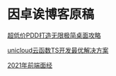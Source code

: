 # 因卓诶博客原稿

[超低价PDD打造无限极简桌面攻略](%E5%9B%A0%E5%8D%93%E8%AF%B6%E5%8D%9A%E5%AE%A2%E5%8E%9F%E7%A8%BF%20de41fa5b927c4160a0ff4f495ac2d3fd/%E8%B6%85%E4%BD%8E%E4%BB%B7PDD%E6%89%93%E9%80%A0%E6%97%A0%E9%99%90%E6%9E%81%E7%AE%80%E6%A1%8C%E9%9D%A2%E6%94%BB%E7%95%A5%20c66d3301960a45f882c04336d78fd587.md)

[unicloud云函数TS开发最优解决方案](%E5%9B%A0%E5%8D%93%E8%AF%B6%E5%8D%9A%E5%AE%A2%E5%8E%9F%E7%A8%BF%20de41fa5b927c4160a0ff4f495ac2d3fd/unicloud%E4%BA%91%E5%87%BD%E6%95%B0TS%E5%BC%80%E5%8F%91%E6%9C%80%E4%BC%98%E8%A7%A3%E5%86%B3%E6%96%B9%E6%A1%88%2030069c45672d4d4983d30f349fff9bdb.md)

[2021年前端面经](%E5%9B%A0%E5%8D%93%E8%AF%B6%E5%8D%9A%E5%AE%A2%E5%8E%9F%E7%A8%BF%20de41fa5b927c4160a0ff4f495ac2d3fd/2021%E5%B9%B4%E5%89%8D%E7%AB%AF%E9%9D%A2%E7%BB%8F%203491e301ae9043a6b7d979a580699cf2.md)